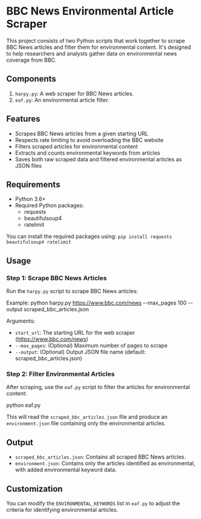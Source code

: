 # BBC News Environmental Article Scraper

This project consists of two Python scripts that work together to scrape BBC News articles and filter them for environmental content. It's designed to help researchers and analysts gather data on environmental news coverage from BBC.

## Components

1. `harpy.py`: A web scraper for BBC News articles.
2. `eaf.py`: An environmental article filter.

## Features

- Scrapes BBC News articles from a given starting URL
- Respects rate limiting to avoid overloading the BBC website
- Filters scraped articles for environmental content
- Extracts and counts environmental keywords from articles
- Saves both raw scraped data and filtered environmental articles as JSON files

## Requirements

- Python 3.6+
- Required Python packages:
  - requests
  - beautifulsoup4
  - ratelimit

You can install the required packages using:
`pip install requests beautifulsoup4 ratelimit`

## Usage

### Step 1: Scrape BBC News Articles

Run the `harpy.py` script to scrape BBC News articles:

Example: python harpy.py https://www.bbc.com/news --max_pages 100 --output scraped_bbc_articles.json

Arguments:
- `start_url`: The starting URL for the web scraper (https://www.bbc.com/news)
- `--max_pages`: (Optional) Maximum number of pages to scrape
- `--output`: (Optional) Output JSON file name (default: scraped_bbc_articles.json)

### Step 2: Filter Environmental Articles

After scraping, use the `eaf.py` script to filter the articles for environmental content:

python eaf.py

This will read the `scraped_bbc_articles.json` file and produce an `environment.json` file containing only the environmental articles.

## Output

- `scraped_bbc_articles.json`: Contains all scraped BBC News articles.
- `environment.json`: Contains only the articles identified as environmental, with added environmental keyword data.

## Customization

You can modify the `ENVIRONMENTAL_KEYWORDS` list in `eaf.py` to adjust the criteria for identifying environmental articles.

